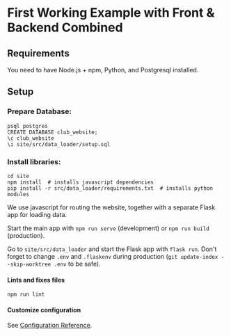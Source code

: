 # First Working Example with Front & Backend Combined

## Requirements
You need to have Node.js + npm, Python, and Postgresql installed.

## Setup
### Prepare Database:
```
psql postgres
CREATE DATABASE club_website;
\c club_website
\i site/src/data_loader/setup.sql
```
### Install libraries:
```
cd site
npm install  # installs javascript dependencies
pip install -r src/data_loader/requirements.txt  # installs python modules
```

We use javascript for routing the website, together with a separate Flask app for loading data.

Start the main app with `npm run serve` (development) or `npm run build` (production).

Go to `site/src/data_loader` and start the Flask app with `flask run`. Don't forget to change `.env` and `.flaskenv` during production (`git update-index --skip-worktree .env` to be safe).

#### Lints and fixes files
```
npm run lint
```

#### Customize configuration
See [Configuration Reference](https://cli.vuejs.org/config/).
